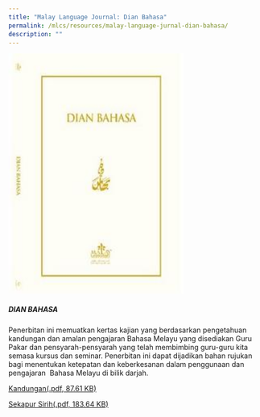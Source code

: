 ```yaml
---
title: "Malay Language Journal: Dian Bahasa"
permalink: /mlcs/resources/malay-language-jurnal-dian-bahasa/
description: ""
---
```

<img src="/images/dian-bahasaafc271418f4e4c1dabdc763cdae3488a.jpeg"  
style="width:69%">

##### **DIAN BAHASA**

Penerbitan ini memuatkan kertas kajian yang berdasarkan pengetahuan kandungan dan amalan pengajaran Bahasa Melayu yang disediakan Guru Pakar dan pensyarah-pensyarah yang telah membimbing guru-guru kita semasa kursus dan seminar. Penerbitan ini dapat dijadikan bahan rujukan bagi menentukan ketepatan dan keberkesanan dalam penggunaan dan pengajaran  Bahasa Melayu di bilik darjah.

[Kandungan(.pdf, 87.61 KB)](https://academyofsingaporeteachers.moe.edu.sg/docs/librariesprovider6/resources-files/dian-bahasa/dian_bahasa_content_page.pdf?sfvrsn=b68ccdab_2 "Kandungan")

[Sekapur Sirih(.pdf, 183.64 KB)](https://academyofsingaporeteachers.moe.edu.sg/docs/librariesprovider6/resources-files/dian-bahasa/dian_bahasa_foreword.pdf?sfvrsn=9311b1e7_2 "Sekapur Sirih")